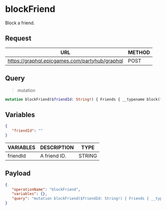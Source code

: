 # blockFriend

Block a friend.

## Request
| URL | METHOD |
| - | - |
| https://graphql.epicgames.com/partyhub/graphql | POST |

## Query
> mutation
```graphql
mutation blockFriend($friendId: String!) { Friends { __typename block(friendToBlock: $friendId) { __typename success } } }
```

## Variables
```json
{
   "friendId": ""
}
```
| VARIABLES | DESCRIPTION | TYPE |
| - | - | - |
| friendId | A friend ID. | STRING |

## Payload
```json
{
   "operationName": "blockFriend",
   "variables": {},
   "query": "mutation blockFriend($friendId: String!) { Friends { __typename block(friendToBlock: $friendId) { __typename success } } }"
}
```
